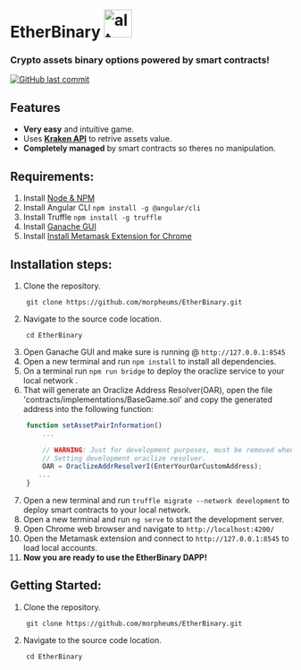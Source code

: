 # EtherBinary <img src="https://github.com/morpheums/EtherBinary/blob/master/EtherBinary/src/assets/images/EtherBinary.png?raw=true" alt="alt text" width="50px">

### Crypto assets binary options powered by smart contracts!
[![GitHub last commit](https://img.shields.io/github/last-commit/morpheums/EtherBinary.svg?style=plastic)]()

## Features
- **Very easy** and intuitive game.
- Uses **[Kraken API](https://www.kraken.com/help/api)** to retrive assets value.
- **Completely managed**  by smart contracts so theres no manipulation.


## Requirements:
1. Install [Node & NPM](https://nodejs.org/en/)
2. Install Angular CLI `npm install -g @angular/cli`
3. Install Truffle `npm install -g truffle`
4. Install [Ganache GUI](https://github.com/trufflesuite/ganache/releases)
5. Install [Install Metamask Extension for Chrome](https://metamask.io/)

## Installation steps:

1. Clone the repository.

```code
    git clone https://github.com/morpheums/EtherBinary.git
```
2. Navigate to the source code location.
```code 
    cd EtherBinary
```
3. Open Ganache GUI and make sure is running @ `http://127.0.0.1:8545`
4. Open a new terminal and run `npm install` to install all dependencies.
5. On a terminal run `npm run bridge` to deploy the oraclize service to your local network .
6. That will generate an Oraclize Address Resolver(OAR), open the file 'contracts/implementations/BaseGame.sol' and copy the generated address into the following function:

```js
    function setAssetPairInformation()
        ...

        // WARNING: Just for development purposes, must be removed when deploying to production/testnet.
        // Setting development oraclize resolver.
        OAR = OraclizeAddrResolverI(EnterYourOarCustomAddress);
       ...
    }
```

7. Open a new terminal and run `truffle migrate --network development` to deploy smart contracts to your local network.
8. Open a new terminal and run `ng serve` to start the development server.
9. Open Chrome web browser and navigate to `http://localhost:4200/`
10. Open the Metamask extension and connect to `http://127.0.0.1:8545` to load local accounts.
11. **Now you are ready to use the EtherBinary DAPP!**

## Getting Started:

1. Clone the repository.

```code
    git clone https://github.com/morpheums/EtherBinary.git
```
2. Navigate to the source code location.
```code 
    cd EtherBinary
```